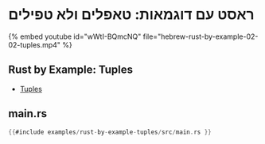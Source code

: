# ראסט עם דוגמאות: טאפלים ולא טפילים

{% embed youtube id="wWtI-BQmcNQ" file="hebrew-rust-by-example-02-02-tuples.mp4" %}

<div dir="ltr">

## Rust by Example: Tuples

* [Tuples](https://doc.rust-lang.org/stable/rust-by-example/primitives/tuples.html)

## main.rs

```rust
{{#include examples/rust-by-example-tuples/src/main.rs }}
```

</div>


